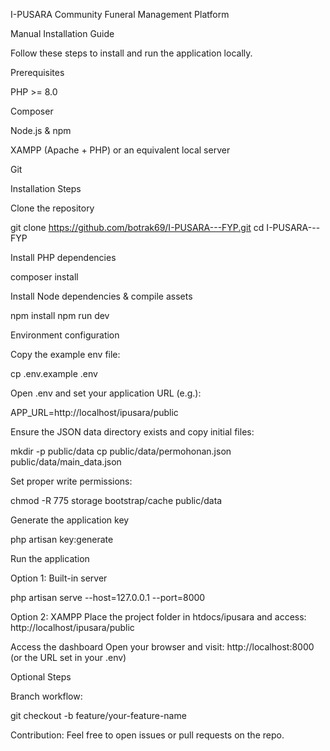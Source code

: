 I-PUSARA Community Funeral Management Platform

Manual Installation Guide

Follow these steps to install and run the application locally.

Prerequisites

PHP >= 8.0

Composer

Node.js & npm

XAMPP (Apache + PHP) or an equivalent local server

Git

Installation Steps

Clone the repository

git clone https://github.com/botrak69/I-PUSARA---FYP.git
cd I-PUSARA---FYP

Install PHP dependencies

composer install

Install Node dependencies & compile assets

npm install
npm run dev

Environment configuration

Copy the example env file:

cp .env.example .env

Open .env and set your application URL (e.g.):

APP_URL=http://localhost/ipusara/public

Ensure the JSON data directory exists and copy initial files:

mkdir -p public/data
cp public/data/permohonan.json public/data/main_data.json

Set proper write permissions:

chmod -R 775 storage bootstrap/cache public/data

Generate the application key

php artisan key:generate

Run the application

Option 1: Built-in server

php artisan serve --host=127.0.0.1 --port=8000

Option 2: XAMPP
Place the project folder in htdocs/ipusara and access:
http://localhost/ipusara/public

Access the dashboard
Open your browser and visit:
http://localhost:8000 (or the URL set in your .env)

Optional Steps

Branch workflow:

git checkout -b feature/your-feature-name

Contribution:
Feel free to open issues or pull requests on the repo.

